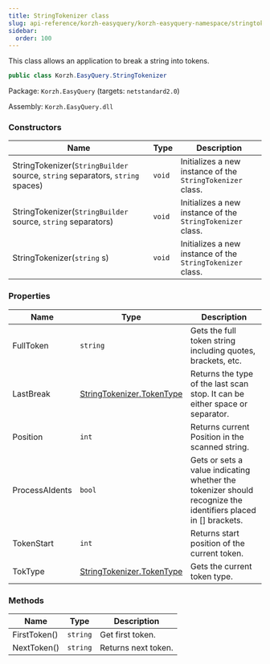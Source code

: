 ```yaml
---
title: StringTokenizer class
slug: api-reference/korzh-easyquery/korzh-easyquery-namespace/stringtokenizer-class
sidebar:
  order: 100
---
```


This class allows an application to break a string into tokens.
```csharp
public class Korzh.EasyQuery.StringTokenizer

```
Package: `Korzh.EasyQuery` (targets: `netstandard2.0`)

Assembly: `Korzh.EasyQuery.dll`

### Constructors

| Name | Type | Description | 
| --- | --- | --- | 
| StringTokenizer(`StringBuilder` source, `string` separators, `string` spaces) | `void` | Initializes a new instance of the `StringTokenizer` class. | 
| StringTokenizer(`StringBuilder` source, `string` separators) | `void` | Initializes a new instance of the `StringTokenizer` class. | 
| StringTokenizer(`string` s) | `void` | Initializes a new instance of the `StringTokenizer` class. | 


### Properties

| Name | Type | Description | 
| --- | --- | --- | 
| FullToken | `string` | Gets the full token string including quotes, brackets, etc. | 
| LastBreak | [StringTokenizer.TokenType](///////////////easyquery/docs/api-reference/korzh-easyquery/korzh-easyquery-namespace/stringtokenizer-tokentype-enum) | Returns the type of the last scan stop. It can be either space or separator. | 
| Position | `int` | Returns current Position in the scanned string. | 
| ProcessAIdents | `bool` | Gets or sets a value indicating whether the tokenizer should recognize the identifiers placed in [] brackets. | 
| TokenStart | `int` | Returns start position of the current token. | 
| TokType | [StringTokenizer.TokenType](///////////////easyquery/docs/api-reference/korzh-easyquery/korzh-easyquery-namespace/stringtokenizer-tokentype-enum) | Gets the current token type. | 


### Methods

| Name | Type | Description | 
| --- | --- | --- | 
| FirstToken() | `string` | Get first token. | 
| NextToken() | `string` | Returns next token. |
